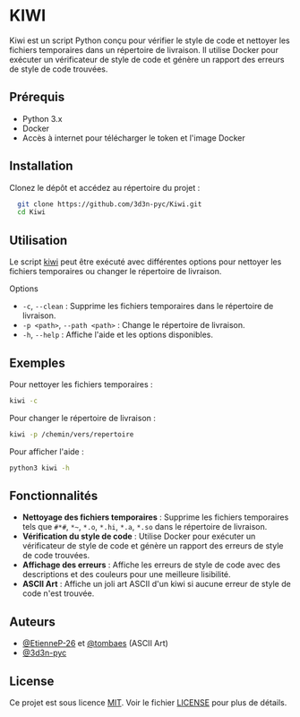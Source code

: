 # KIWI

Kiwi est un script Python conçu pour vérifier le style de code et nettoyer les fichiers temporaires dans un répertoire de livraison. Il utilise Docker pour exécuter un vérificateur de style de code et génère un rapport des erreurs de style de code trouvées.


## Prérequis

- Python 3.x
- Docker
- Accès à internet pour télécharger le token et l'image Docker


## Installation

Clonez le dépôt et accédez au répertoire du projet :

```bash
  git clone https://github.com/3d3n-pyc/Kiwi.git
  cd Kiwi
```


## Utilisation

Le script [kiwi](kiwi) peut être exécuté avec différentes options pour nettoyer les fichiers temporaires ou changer le répertoire de livraison.

Options
- `-c`, `--clean` : Supprime les fichiers temporaires dans le répertoire de livraison.
- `-p <path>`, `--path <path>` : Change le répertoire de livraison.
- `-h`, `--help` : Affiche l'aide et les options disponibles.


## Exemples

Pour nettoyer les fichiers temporaires :

```bash
kiwi -c
```

Pour changer le répertoire de livraison :

```bash
kiwi -p /chemin/vers/repertoire
```

Pour afficher l'aide :

```bash
python3 kiwi -h
```


## Fonctionnalités

- **Nettoyage des fichiers temporaires** : Supprime les fichiers temporaires tels que `#*#`, `*~`, `*.o`, `*.hi`, `*.a`, `*.so` dans le répertoire de livraison.
- **Vérification du style de code** : Utilise Docker pour exécuter un vérificateur de style de code et génère un rapport des erreurs de style de code trouvées.
- **Affichage des erreurs** : Affiche les erreurs de style de code avec des descriptions et des couleurs pour une meilleure lisibilité.
- **ASCII Art** : Affiche un joli art ASCII d'un kiwi si aucune erreur de style de code n'est trouvée.


## Auteurs

- [@EtienneP-26](https://www.github.com/EtienneP-26) et [@tombaes](https://www.github.com/tombaes) (ASCII Art)
- [@3d3n-pyc](https://www.github.com/3d3n-pyc)


## License

Ce projet est sous licence [MIT](https://choosealicense.com/licenses/mit/). Voir le fichier [LICENSE](LICENSE) pour plus de détails.
